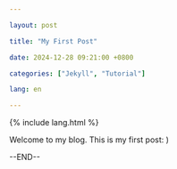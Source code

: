 ---
layout: post
title: "My First Post"
date: 2024-12-28 09:21:00 +0800
categories: ["Jekyll", "Tutorial"]
lang: en
---
{% include lang.html %}
<p>Welcome to my blog. This is my first post: )</p>

--END--

<script src="https://utteranc.es/client.js"
        repo="BG4JTS.github.io"
        issue-term="pathname"
        label="Comments"
        theme="github-light"
        crossorigin="anonymous"
        async>
	</script>


